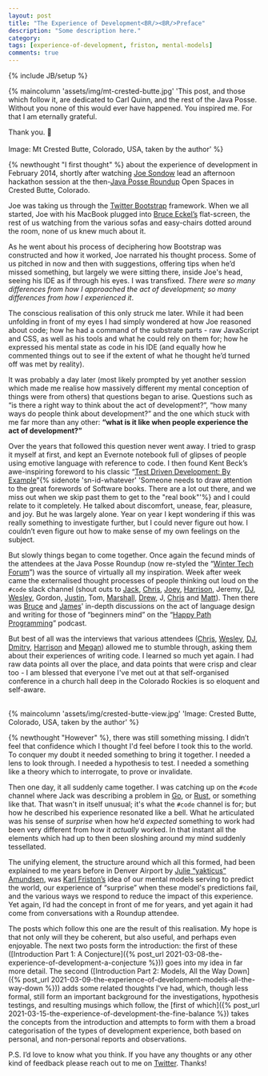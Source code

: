 ```yaml
---
layout: post
title: "The Experience of Development<BR/><BR/>Preface"
description: "Some description here."
category:
tags: [experience-of-development, friston, mental-models]
comments: true
---
```

{% include JB/setup %}

{% maincolumn 'assets/img/mt-crested-butte.jpg' 'This post, and those which follow it, are dedicated to Carl Quinn, and the rest of the Java Posse. Without you none of this would ever have happened.  You inspired me.  For that I am eternally grateful. 

Thank you. 🙏 <BR/><BR/>Image: Mt Crested Butte, Colorado, USA, taken by the author' %}

{% newthought "I first thought" %} about the experience of development in February 2014, shortly after watching [Joe Sondow](https://twitter.com/joesondow) lead an afternoon hackathon session at the then-[Java Posse Roundup](http://javaposse.com/) Open Spaces in Crested Butte, Colorado. 

Joe was taking us through the [Twitter Bootstrap](https://getbootstrap.com/) framework. When we all started, Joe with his MacBook plugged into [Bruce Eckel’s](https://twitter.com/BruceEckel) flat-screen, the rest of us watching from the various sofas and easy-chairs dotted around the room, none of us knew much about it. 

As he went about his process of deciphering how Bootstrap was constructed and how it worked, Joe narrated his thought process. Some of us pitched in now and then with suggestions, offering tips when he’d missed something, but largely we were sitting there, inside Joe's head, seeing his IDE as if through his eyes. I was transfixed. _There were so many differences from how I approached the act of development; so many differences from how I experienced it_. 

The conscious realisation of this only struck me later. While it had been unfolding in front of my eyes I had simply wondered at how Joe reasoned about code; how he had a command of the substrate parts - raw JavaScript and CSS, as well as his tools and what he could rely on them for; how he expressed his mental state as code in his IDE (and equally how he commented things out to see if the extent of what he thought he’d turned off was met by reality).

It was probably a day later (most likely prompted by yet another session which made me realise how massively different my mental conception of things were from others) that questions began to arise. Questions such as “is there a right way to think about the act of development?”, “how many ways do people think about development?” and the one which stuck with me far more than any other: **“what is it like when people experience the act of development?”**

Over the years that followed this question never went away. I tried to grasp it myself at first, and kept an Evernote notebook full of glipses of people using emotive language with reference to code. I then found Kent Beck’s awe-inspiring foreword to his classic “[Test Driven Development: By Example](https://www.goodreads.com/book/show/387190.Test_Driven_Development)”{% sidenote 'sn-id-whatever' 'Someone needs to draw attention to the great forewords of Software books. There are a lot out there, and we miss out when we skip past them to get to the "real book"'%} and I could relate to it completely. He talked about discomfort, unease, fear, pleasure, and joy. But he was largely alone. Year on year I kept wondering if this was really something to investigate further, but I could never figure out how. I couldn’t even figure out how to make sense of my own feelings on the subject. 

But slowly things began to come together. Once again the fecund minds of the attendees at the Java Posse Roundup (now re-styled the “[Winter Tech Forum](https://www.wintertechforum.com/)”) was the source of virtually all my inspiration. Week after week came the externalised thought processes of people thinking out loud on the ```#code``` slack channel (shout outs to [Jack](https://twitter.com/jackgene), [Chris](https://twitter.com/CJPhelps), [Joey](https://twitter.com/joeygibson), [Harrison](https://twitter.com/harrison_briner), Jeremy, [DJ](https://twitter.com/dhagberg), [Wesley](https://github.com/wfhartford/), Gordon, [Justin](https://twitter.com/quidryan), Tom, [Marshall](https://twitter.com/runswithbricks), [Drew](https://twitter.com/dinomite), J, [Chris](https://twitter.com/topher1120) and [Matt](https://twitter.com/mattgrommes)). Then there was [Bruce](https://twitter.com/BruceEckel) and [James](https://twitter.com/_JamesWard)' in-depth discussions on the act of language design and writing for those of “beginners mind” on the “[Happy Path Programming](https://twitter.com/HappyPathProg)” podcast. 

But best of all was the interviews that various attendees ([Chris](https://twitter.com/CJPhelps), [Wesley](https://github.com/wfhartford/), [DJ](https://twitter.com/dhagberg), [Dmitry](https://twitter.com/dkarlinsky), [Harrison](https://twitter.com/harrison_briner) and [Megan](https://github.com/swampdragons)) allowed me to stumble through, asking them about their experiences of writing code. I learned so much yet again. I had raw data points all over the place, and data points that were crisp and clear too - I am blessed that everyone I've met out at that self-organised conference in a church hall deep in the Colorado Rockies is so eloquent and self-aware. <BR/><BR/>

{% maincolumn 'assets/img/crested-butte-view.jpg' 'Image: Crested Butte, Colorado, USA, taken by the author' %}

{% newthought "However" %}, there was still something missing. I didn’t feel that confidence which I thought I'd feel before I took this to the world. To conquer my doubt it needed something to bring it together. I needed a lens to look through. I needed a hypothesis to test. I needed a something like a theory which to interrogate, to prove or invalidate. 

Then one day, it all suddenly came together. I was catching up on the ```#code``` channel where Jack was describing a problem in [Go](https://golang.org/), or [Rust](https://www.rust-lang.org/), or something like that.  That wasn't in itself unusual; it's what the ```#code``` channel is for; but how he described his experience resonated like a bell. What he articulated was his sense of _surprise_ when how he’d _expected_ something to work had been very different from how it _actually_ worked. In that instant all the elements which had up to then been sloshing around my mind suddenly tessellated. 

The unifying element, the structure around which all this formed, had been explained to me years before in Denver Airport by [Julie “yakticus” Amundsen](https://twitter.com/yakticus), was [Karl Friston’s](https://en.wikipedia.org/wiki/Karl_J._Friston) idea of our mental models serving to predict the world, our experience of “surprise” when these model's predictions fail, and the various ways we respond to reduce the impact of this experience.  Yet again, I’d had the concept in front of me for years, and yet again it had come from conversations with a Roundup attendee. 

The posts which follow this one are the result of this realisation. My hope is that not only will they be coherent, but also useful, and perhaps even enjoyable. The next two posts form the introduction: the first of these ([Introduction Part 1: A Conjecture]({% post_url 2021-03-08-the-experience-of-development-a-conjecture %})) goes into my idea in far more detail. The second ([Introduction Part 2: Models, All the Way Down]({% post_url 2021-03-09-the-experience-of-development-models-all-the-way-down %})) adds some related thoughts I've had, which, though less formal, still form an important background for the investigations, hypothesis testings, and resulting musings which follow, the [first of which]({% post_url 2021-03-15-the-experience-of-development-the-fine-balance %}) takes the concepts from the introduction and attempts to form with them a broad categorisation of the types of development experience, both based on personal, and non-personal reports and observations.

P.S. I’d love to know what you think. If you have any thoughts or any other kind of feedback please reach out to me on [Twitter](https://twitter.com/al94781).  Thanks!
